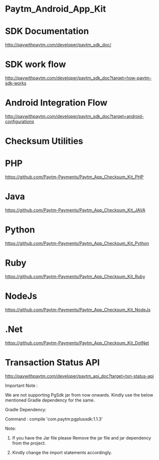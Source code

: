 # Paytm_Android_App_Kit

# SDK Documentation
http://paywithpaytm.com/developer/paytm_sdk_doc/

# SDK work flow
http://paywithpaytm.com/developer/paytm_sdk_doc?target=how-paytm-sdk-works

# Android Integration Flow
http://paywithpaytm.com/developer/paytm_sdk_doc?target=android-configurations

# Checksum Utilities

# PHP
https://github.com/Paytm-Payments/Paytm_App_Checksum_Kit_PHP

# Java
https://github.com/Paytm-Payments/Paytm_App_Checksum_Kit_JAVA

# Python
https://github.com/Paytm-Payments/Paytm_App_Checksum_Kit_Python

# Ruby
https://github.com/Paytm-Payments/Paytm_App_Checksum_Kit_Ruby

# NodeJs
https://github.com/Paytm-Payments/Paytm_App_Checksum_Kit_NodeJs

# .Net
https://github.com/Paytm-Payments/Paytm_App_Checksum_Kit_DotNet

# Transaction Status API
http://paywithpaytm.com/developer/paytm_api_doc?target=txn-status-api

Important Note :

We are not supporting PgSdk jar from now onwards. Kindly use the below mentioned Gradle dependency for the same.

Gradle Dependency:

Command : compile 'com.paytm:pgplussdk:1.1.3'

Note:

1. If you have the Jar file please Remove the jar file and jar dependency from the project.

2. Kindly change the import statements accordingly.
